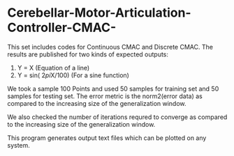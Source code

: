 # Cerebellar-Motor-Articulation-Controller-CMAC-

This set includes codes for Continuous CMAC and Discrete CMAC. The results are published for two kinds of expected outputs:
1) Y = X (Equation of a line)
2) Y = sin( 2*pi*X/100) (For a sine function)

We took a sample 100 Points and used 50 samples for training set and 50 samples for testing set. The error metric is the norm2(error data) as compared to the increasing size of the generalization window.

We also checked the number of iterations requred to converge as compared to the increasing size of the generalization window.

This program generates output text files which can be plotted on any system.
